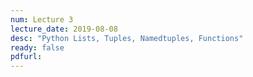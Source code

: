 ```yaml
---
num: Lecture 3
lecture_date: 2019-08-08
desc: "Python Lists, Tuples, Namedtuples, Functions"
ready: false
pdfurl:
---
```


